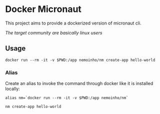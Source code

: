 # Docker Micronaut

This project aims to provide a dockerized version of micronaut cli.

_The target community are basically linux users_

## Usage

    docker run --rm -it -v $PWD:/app nemoinho/nm create-app hello-world

### Alias
Create an alias to invoke the command through docker like it is installed locally:

    alias nm=`docker run --rm -it -v $PWD:/app nemoinho/nm`

    nm create-app hello-world

